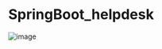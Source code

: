 # SpringBoot_helpdesk

![image](https://user-images.githubusercontent.com/32282846/138618545-77581431-4716-4a50-9e47-d6f3aacb0a93.png)
